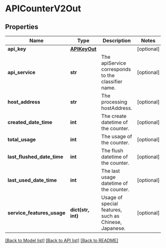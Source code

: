 # APICounterV2Out

## Properties
Name | Type | Description | Notes
------------ | ------------- | ------------- | -------------
**api_key** | [**APIKeyOut**](APIKeyOut.md) |  | [optional] 
**api_service** | **str** | The apiService corresponds to the classifier name. | [optional] 
**host_address** | **str** | The processing hostAddress. | [optional] 
**created_date_time** | **int** | The create datetime of the counter. | [optional] 
**total_usage** | **int** | The usage of the counter. | [optional] 
**last_flushed_date_time** | **int** | The flush datetime of the counter. | [optional] 
**last_used_date_time** | **int** | The last usage datetime of the counter. | [optional] 
**service_features_usage** | **dict(str, int)** | Usage of special features, such as Chinese, Japanese. | [optional] 

[[Back to Model list]](../README.md#documentation-for-models) [[Back to API list]](../README.md#documentation-for-api-endpoints) [[Back to README]](../README.md)


